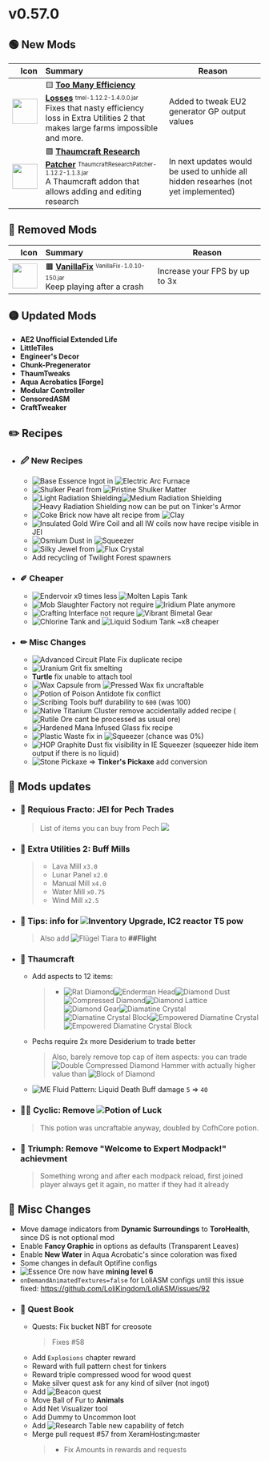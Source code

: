 # v0.57.0


## 🟢 New Mods

Icon | Summary | Reason
----:|:--------| ------
<img src="https://media.forgecdn.net/avatars/thumbnails/181/645/256/256/636802039112320410.png"         width="50"> | 🟨             [**Too Many Efficiency Losses**](https://www.curseforge.com/minecraft/mc-mods/too-many-efficiency-losses)    <sup><sub>tmel-1.12.2-1.4.0.0.jar</sub></sup> <br> Fixes that nasty efficiency loss in Extra Utilities 2 that makes large farms impossible and more. | Added to tweak EU2 generator GP output values
<img src="https://media.forgecdn.net/avatars/thumbnails/332/156/256/256/637462671721313813.png"         width="50"> | 🟩            [**Thaumcraft Research Patcher**](https://www.curseforge.com/minecraft/mc-mods/thaumcraft-research-patcher)   <sup><sub>ThaumcraftResearchPatcher-1.12.2-1.1.3.jar</sub></sup> <br> A Thaumcraft addon that allows adding and editing research | In next updates would be used to unhide all hidden researhes (not yet implemented)

## 🔴 Removed Mods

Icon | Summary | Reason
----:|:--------| ------
<img src="https://media.forgecdn.net/avatars/thumbnails/151/327/256/256/636603225300587402.png"         width="50"> | 🟫                             [**VanillaFix**](https://www.curseforge.com/minecraft/mc-mods/vanillafix)                    <sup><sub>VanillaFix-1.0.10-150.jar</sub></sup> <br> Keep playing after a crash | Increase your FPS by up to 3x | Functionality fully implemented by **CensoredASM**

## 🟡 Updated Mods

- **AE2 Unofficial Extended Life**
- **LittleTiles**
- **Engineer's Decor**
- **Chunk-Pregenerator**
- **ThaumTweaks**
- **Aqua Acrobatics [Forge]**
- **Modular Controller**
- **CensoredASM**
- **CraftTweaker**


## ✏️ **Recipes**
  - ### 🖉 **New Recipes**
    - ![](https://is.gd/VWAbeD "Base Essence Ingot") in ![](https://is.gd/O19A3r "Electric Arc Furnace")
    - ![](https://is.gd/fLTUPT "Shulker Pearl") from ![](https://is.gd/K75cqB "Pristine Shulker Matter")
    - ![](https://is.gd/b7RsDP "Light Radiation Shielding")![](https://is.gd/cyAwtv "Medium Radiation Shielding")![](https://is.gd/B9xrZO "Heavy Radiation Shielding") now can be put on Tinker's Armor
    - ![](https://is.gd/3ZVRWs "Coke Brick") now have alt recipe from ![](https://is.gd/woe80z "Clay")
    - ![](https://is.gd/RUi9ui "Insulated Gold Wire Coil") and all IW coils now have recipe visible in JEI
    - ![](https://is.gd/WJOf5q "Osmium Dust") in ![](https://is.gd/Kb1LLe "Squeezer")
    - ![](https://is.gd/GSvxHq "Silky Jewel") from ![](https://is.gd/JJ0WvW "Flux Crystal")
    - Add recycling of Twilight Forest spawners

  - ### ✐ **Cheaper**
    - ![](https://is.gd/a2fadE "Endervoir") x9 times less ![](https://is.gd/lQjJVn "Molten Lapis Tank")
    - ![](https://is.gd/Ar6N1g "Mob Slaughter Factory") not require ![](https://is.gd/gaJ9Zx "Iridium Plate") anymore
    - ![](https://is.gd/JwCkcj "Crafting Interface") not requre ![](https://is.gd/d3z1wk "Vibrant Bimetal Gear")
    - ![](https://is.gd/553WC2 "Chlorine Tank") and ![](https://is.gd/RlG3az "Liquid Sodium Tank") ~x8 cheaper

  - ### ✏ **Misc Changes**
    - ![](https://is.gd/7XysFO "Advanced Circuit Plate") Fix duplicate recipe
    - ![](https://is.gd/C7dsGg "Uranium Grit") fix smelting
    - **Turtle** fix unable to attach tool
    - ![](https://is.gd/ZpsCEX "Wax Capsule") from ![](https://is.gd/O7uIOz "Pressed Wax") fix uncraftable
    - ![](https://is.gd/HNo3u9 "Potion of Poison Antidote") fix conflict
    - ![](https://is.gd/qdv6lS "Scribing Tools") buff durability to `600` (was 100)
    - ![](https://is.gd/O0nnGt "Native Titanium Cluster") remove accidentally added recipe (![](https://is.gd/ZsQ8l7 "Rutile Ore") cant be processed as usual ore)
    - ![](https://is.gd/fyaG3I "Hardened Mana Infused Glass") fix recipe
    - ![](https://is.gd/BbG6nJ "Plastic Waste") fix in ![](https://is.gd/Kb1LLe "Squeezer") (chance was 0%)
    - ![](https://is.gd/fAirbM "HOP Graphite Dust") fix visibility in IE Squeezer (squeezer hide item output if there is no liquid)
    - ![](https://is.gd/7zyYKH "Stone Pickaxe") => **Tinker's Pickaxe** add conversion



## 🔵 **Mods updates**
  - ### 🏪 **Requious Fracto**: JEI for **Pech Trades**
      > List of items you can buy from Pech
      > ![](https://i.imgur.com/J18amqj.png)

  - ### 👿 **Extra Utilities 2**: Buff Mills
      > - Lava Mill `x3.0`
      > - Lunar Panel `x2.0`
      > - Manual Mill `x4.0`
      > - Water Mill `x0.75`
      > - Wind Mill `x2.5`

  - ### 📑 **Tips**: info for ![](https://is.gd/e75qcc "Inventory Upgrade"), IC2 reactor T5 pow
      > Also add ![](https://is.gd/tXmfX8 "Flügel Tiara") to **##Flight**

  - ### 🦯 **Thaumcraft**
    - Add aspects to 12 items:
      > - ![](https://is.gd/aPzCnF "Rat Diamond")![](https://is.gd/sPbejc "Enderman Head")![](https://is.gd/2RAofO "Diamond Dust")![](https://is.gd/jEpbgh "Compressed Diamond")![](https://is.gd/N6RCLx "Diamond Lattice")![](https://is.gd/h6J284 "Diamond Gear")![](https://is.gd/wf22tY "Diamatine Crystal")![](https://is.gd/L2zlcN "Diamatine Crystal Block")![](https://is.gd/vLnKQl "Empowered Diamatine Crystal")![](https://is.gd/lveclB "Empowered Diamatine Crystal Block")
    - Pechs require 2x more Desiderium to trade better
      > Also, barely remove top cap of item aspects: you can trade ![](https://is.gd/4U5Mj5 "Double Compressed Diamond Hammer") with actually higher value than ![](https://is.gd/9r1Q6B "Block of Diamond")
    - ![](https://is.gd/Fgy8iu "ME Fluid Pattern: Liquid Death") Buff damage `5` => `40`

  - ### 🧙‍♂️ **Cyclic**: Remove ![](https://is.gd/V87EXX "Potion of Luck")
      > This potion was uncraftable anyway, doubled by CofhCore potion.

  - ### 🛂 **Triumph**: Remove **"Welcome to Expert Modpack!"** achievment
      > Something wrong and after each modpack reload, first joined player always get it again, no matter if they had it already



## 🔄 **Misc Changes**
  - Move damage indicators from **Dynamic Surroundings** to **ToroHealth**, since DS is not optional mod
  - Enable **Fancy Graphic** in options as defaults (Transparent Leaves)
  - Enable **New Water** in Aqua Acrobatic's since coloration was fixed
  - Some changes in default Optifine configs
  - ![](https://is.gd/VpScnM "Essence Ore") now have **mining level 6**
  - `onDemandAnimatedTextures=false` for LoliASM configs until this issue fixed: https://github.com/LoliKingdom/LoliASM/issues/92
  - ### 📖 **Quest Book**
    - Quests: Fix bucket NBT for creosote
      > Fixes #58
    - Add `Explosions` chapter reward
    - Reward with full pattern chest for tinkers
    - Reward triple compressed wood for wood quest
    - Make silver quest ask for any kind of silver (not ingot)
    - Add ![](https://is.gd/9uNtB8 "Beacon") quest
    - Move Ball of Fur to **Animals**
    - Add Net Visualizer tool
    - Add Dummy to Uncommon loot
    - Add ![](https://is.gd/tllxHi "Research Table") new capability of fetch
    - Merge pull request #57 from XeramHosting:master
      > - Fix Amounts in rewards and requests



